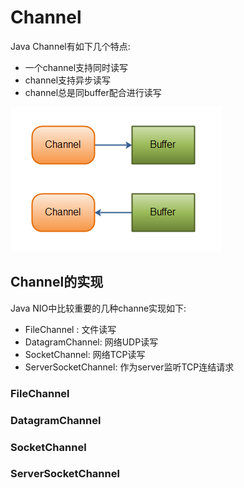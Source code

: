 # Channel

Java Channel有如下几个特点:

* 一个channel支持同时读写
* channel支持异步读写
* channel总是同buffer配合进行读写

![](/assets/channel-and-buffer.png)

## Channel的实现

Java NIO中比较重要的几种channe实现如下:

* FileChannel : 文件读写
* DatagramChannel: 网络UDP读写
* SocketChannel: 网络TCP读写
* ServerSocketChannel: 作为server监听TCP连结请求

### FileChannel



### DatagramChannel



### SocketChannel



### ServerSocketChannel



